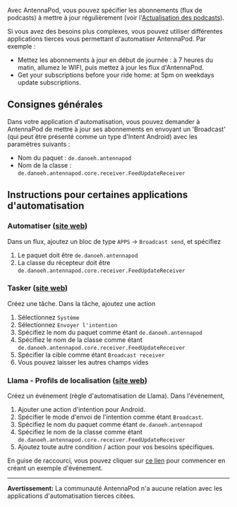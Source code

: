 Avec AntennaPod, vous pouvez spécifier les abonnements (flux de podcasts) à
mettre à jour régulièrement (voir l'[Actualisation des podcasts](/refreshing-podcasts)).

Si vous avez des besoins plus complexes, vous pouvez utiliser différentes
applications tierces vous permettant d'automatiser AntennaPod. Par exemple :

- Mettez les abonnements à jour en début de journée : à 7 heures du matin,
allumez le WIFI, puis mettez à jour les flux d'AntennaPod.
- Get your subscriptions before your ride home: at 5pm on weekdays update
subscriptions.

## Consignes générales

Dans votre application d'automatisation, vous pouvez demander à AntennaPod de
mettre à jour ses abonnements en envoyant un 'Broadcast' (qui peut être présenté
comme un type d'Intent Android) avec les paramètres suivants :

- Nom du paquet : `de.danoeh.antennapod`
- Nom de la classe : `de.danoeh.antennapod.core.receiver.FeedUpdateReceiver`

## Instructions pour certaines applications d'automatisation

### Automatiser ([site web](https://llamalab.com/automate/))

Dans un flux, ajoutez un bloc de type `APPS` → `Broadcast send`, et spécifiez

1. Le paquet doit être `de.danoeh.antennapod`
1. La classe du récepteur doit être
`de.danoeh.antennapod.core.receiver.FeedUpdateReceiver`

### Tasker ([site web](https://tasker.joaoapps.com/))

Créez une tâche. Dans la tâche, ajoutez une action

1. Sélectionnez `Système`
1. Sélectionnez `Envoyer l'intention`
1. Spécifiez le nom du paquet comme étant `de.danoeh.antennapod`
1. Spécifiez le nom de la classe comme étant
`de.danoeh.antennapod.core.receiver.FeedUpdateReceiver`
1. Spécifier la cible comme étant `Broadcast receiver`
1. Vous pouvez laisser les autres champs vides

### Llama - Profils de localisation ([site web](http://kebabapps.blogspot.com/search/label/Llama))

Créez un événement (règle d'automatisation de Llama). Dans l'événement,

1. Ajouter une action d'intention pour Android.
1. Spécifier le mode d'envoi de l'intention comme étant `Broadcast`.
1. Spécifiez le nom du paquet comme étant `de.danoeh.antennapod`
1. Spécifiez le nom de la classe comme étant
`de.danoeh.antennapod.core.receiver.FeedUpdateReceiver`
1. Ajoutez toute autre condition / action pour vos besoins spécifiques.

En guise de raccourci, vous pouvez cliquer sur [ce lien](http://llama.location.profiles/AntennaPod+feeds+Update/AntennaPod+feeds+Update%7C0-1-0-0-0-0-0-1-0-%7C%3A%7Ct%7C420%7C425%7Cai%7Cde.danoeh.antennapod%7CFgAAAGEAbgBkAHIAbwBpAGQALgBjAG8AbgB0AGUAbgB0AC4ASQBuAHQAZQBuAHQAAAAAAP%2F%2F%2F%2F8AAAAA%2F%2F%2F%2F%2FwAAAAD%2F%2F%2F%2F%2F%2F%2F%2F%2F%2FxQAAABkAGUALgBkAGEAbgBvAGUAaAAuAGEAbgB0AGUAbgBuAGEAcABvAGQAAAAAADUAAABkAGUALgBkAGEAbgBvAGUAaAAuAGEAbgB0AGUAbgBuAGEAcABvAGQALgBjAG8AcgBlAC4AcgBlAGMAZQBpAHYAZQByAC4ARgBlAGUAZABVAHAAZABhAHQAZQBSAGUAYwBlAGkAdgBlAHIAAAAAAAAAAAAAAAAAAAAAAAAA%2Fv%2F%2F%2F%2F%2F%2F%2F%2F8%3D%7C2%7C)
pour commencer en créant un exemple d'événement.

***

**Avertissement:** La communauté AntennaPod n'a aucune relation avec les
applications d'automatisation tierces citées.
